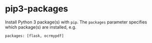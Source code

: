 # pip3-packages

Install Python 3 package(s) with `pip`. The `packages` parameter specifies which
package(s) are installed, e.g.

```
packages: [flask, ocrmypdf]
```